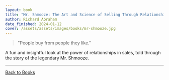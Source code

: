 ```yaml
---
layout: book
title: "Mr. Shmooze: The Art and Science of Selling Through Relationships"
author: Richard Abraham
date_finished: 2024-01-12
cover: /assets/assets/images/books/mr-shmooze.jpg
---
```


> "People buy from people they like."

A fun and insightful look at the power of relationships in sales, told through the story of the legendary Mr. Shmooze.

---

[Back to Books](/books) 
